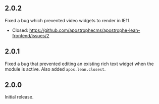 ## 2.0.2

Fixed a bug which prevented video widgets to render in IE11.

- Closed: https://github.com/apostrophecms/apostrophe-lean-frontend/issues/2

## 2.0.1

Fixed a bug that prevented editing an existing rich text widget when the module is active. Also added `apos.lean.closest`.

## 2.0.0

Initial release. 
